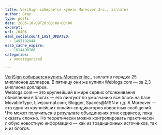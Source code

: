 ```yaml
---
title: VeriSign собирается купить Moreover,Inc., заплатив
author: Gray
type: posts
date: 2005-10-09T20:08:00+00:00
excerpt:
url: /6406
esml_socialcount_LAST_UPDATED:
  - 1497102844
essb_cache_expire:
  - 1614490768
categories:
  - Uncategorized

---
```








<a href="http://www.siliconvalleywatcher.com/mt/archives/2005/10/verisign_is_abo_1.php" target="_blank">VeriSign собирается купить Moreover,Inc.</a>, заплатив порядка 25 миллионов долларов. В пятницу они же купили Weblogs.com &#8212; за 2,3 миллиона долларов.  
Weblogs.com &#8212; это крупнейший в мире сервис отслеживания обновлений в блогах &#8212; его пингуют по умолчанию все блоги на базе MovableType, Livejournal.com, Blogger, Spaces@MSN и т.д. А Moreover &#8212; это один из крупнейших онлайн-синдикаторов новостных сообщений. Что может получиться в результате объединения этих сервисов, пока сказать сложно. Но теоретически можно контролировать практически любую новостную информацию &#8212; как из традиционных источников, так и из блогов.
